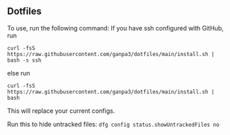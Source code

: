 ## Dotfiles

To use, run the following command:
If you have ssh configured with GitHub, run
```
curl -fsS https://raw.githubusercontent.com/ganpa3/dotfiles/main/install.sh | bash -s ssh
```
else run
```
curl -fsS https://raw.githubusercontent.com/ganpa3/dotfiles/main/install.sh | bash
```
This will replace your current configs.

Run this to hide untracked files: ```dfg config status.showUntrackedFiles no```

